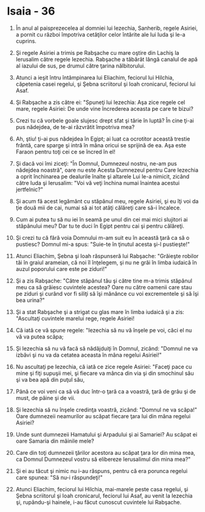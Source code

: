 # Isaia - 36

1. În anul al paisprezecelea al domniei lui Iezechia, Sanherib, regele Asiriei, a pornit cu război împotriva cetăţilor celor întărite ale lui Iuda şi le-a cuprins.

2. Şi regele Asiriei a trimis pe Rabşache cu mare oştire din Lachiş la Ierusalim către regele Iezechia. Rabşache a tăbărât lângă canalul de apă al iazului de sus, pe drumul către ţarina nălbitorului.

3. Atunci a ieşit întru întâmpinarea lui Eliachim, feciorul lui Hilchia, căpetenia casei regelui, şi Şebna scriitorul şi Ioah cronicarul, feciorul lui Asaf.

4. Şi Rabşache a zis către ei: "Spuneţi lui Iezechia: Aşa zice regele cel mare, regele Asiriei: De unde vine încrederea aceasta pe care te bizui?

5. Crezi tu că vorbele goale slujesc drept sfat şi tărie în luptă? În cine ţi-ai pus nădejdea, de te-ai răzvrătit împotriva mea?

6. Ah, ştiu! ţi-ai pus nădejdea în Egipt; ai luat ca ocrotitor această trestie frântă, care sparge şi intră în mâna oricui se sprijină de ea. Aşa este Faraon pentru toţi cei ce se încred în el!

7. Şi dacă voi îmi ziceţi: "În Domnul, Dumnezeul nostru, ne-am pus nădejdea noastră", oare nu este Acesta Dumnezeul pentru Care Iezechia a oprit închinarea pe dealurile înalte şi altarele Lui le-a nimicit, zicând către Iuda şi Ierusalim: "Voi vă veţi închina numai înaintea acestui jertfelnic?"

8. Şi acum fă acest legământ cu stăpânul meu, regele Asiriei, şi eu îţi voi da ţie două mii de cai, numai să ai tot atâţi călăreţi care să-i încalece.

9. Cum ai putea tu să nu iei în seamă pe unul din cei mai mici slujitori ai stăpânului meu? Dar tu te duci în Egipt pentru cai şi pentru călăreţi.

10. Şi crezi tu că fără voia Domnului m-am suit eu în această ţară ca să o pustiesc? Domnul mi-a spus: "Suie-te în ţinutul acesta şi-l pustieşte!"

11. Atunci Eliachim, Şebna şi Ioah răspunseră lui Rabşache: "Grăieşte robilor tăi în graiul arameian, că noi îl înţelegem, şi nu ne grăi în limba iudaică în auzul poporului care este pe ziduri!"

12. Şi a zis Rabşache: "Către stăpânul tău şi către tine m-a trimis stăpânul meu ca să grăiesc cuvintele acestea? Oare nu către oamenii care stau pe ziduri şi curând vor fi siliţi să îşi mănânce cu voi excrementele şi să îşi bea urina?"

13. Şi a stat Rabşache şi a strigat cu glas mare în limba iudaică şi a zis: "Ascultaţi cuvintele marelui rege, regele Asiriei!

14. Că iată ce vă spune regele: "Iezechia să nu vă înşele pe voi, căci el nu vă va putea scăpa;

15. Şi Iezechia să nu vă facă să nădăjduiţi în Domnul, zicând: "Domnul ne va izbăvi şi nu va da cetatea aceasta în mâna regelui Asiriei!"

16. Nu ascultaţi pe Iezechia, că iată ce zice regele Asiriei: "Faceţi pace cu mine şi fiţi supuşii mei, şi fiecare va mânca din via şi din smochinul său şi va bea apă din puţul său,

17. Până ce voi veni ca să vă duc într-o ţară ca a voastră, ţară de grâu şi de must, de pâine şi de vii.

18. Şi Iezechia să nu înşele credinţa voastră, zicând: "Domnul ne va scăpa!" Oare dumnezeii neamurilor au scăpat fiecare ţara lui din mâna regelui Asiriei?

19. Unde sunt dumnezeii Hamatului şi Arpadului şi ai Samariei? Au scăpat ei oare Samaria din mâinile mele?

20. Care din toţi dumnezeii ţărilor acestora au scăpat ţara lor din mina mea, ca Domnul Dumnezeul vostru să elibereze Ierusalimul din mina mea?"

21. Şi ei au tăcut şi nimic nu i-au răspuns, pentru că era porunca regelui care spunea: "Să nu-i răspundeţi!"

22. Atunci Eliachim, feciorul lui Hilchia, mai-marele peste casa regelui, şi Şebna scriitorul şi Ioah cronicarul, feciorul lui Asaf, au venit la Iezechia şi, rupându-şi hainele, i-au făcut cunoscut cuvintele lui Rabşache.

